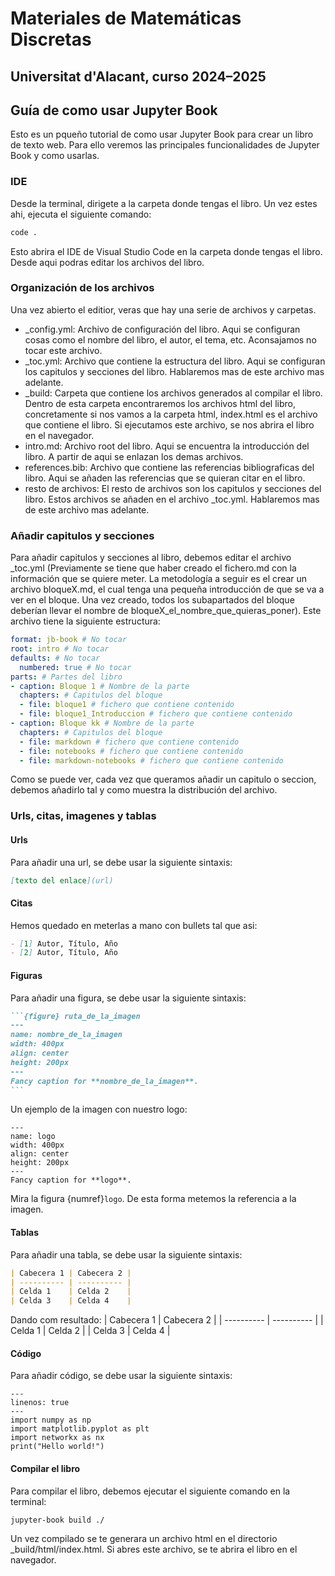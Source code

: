 Materiales de Matemáticas Discretas
===============================

Universitat d'Alacant, curso 2024–2025
--------------------------------------

## Guía de como usar Jupyter Book
Esto es un pqueño tutorial de como usar Jupyter Book para crear un libro de texto web. Para ello veremos las principales funcionalidades de Jupyter Book y como usarlas.
### IDE
Desde la terminal, dirigete a la carpeta donde tengas el libro. Un vez estes ahi, ejecuta el siguiente comando:
```bash
code .
```
Esto abrira el IDE de Visual Studio Code en la carpeta donde tengas el libro. Desde aqui podras editar los archivos del libro.
### Organización de los archivos
Una vez abierto el editior, veras que hay una serie de archivos y carpetas.
- _config.yml: Archivo de configuración del libro. Aqui se configuran cosas como el nombre del libro, el autor, el tema, etc. Aconsajamos no tocar este archivo.
- _toc.yml: Archivo que contiene la estructura del libro. Aqui se configuran los capitulos y secciones del libro. Hablaremos mas de este archivo mas adelante.
- _build: Carpeta que contiene los archivos generados al compilar el libro. Dentro de esta carpeta encontraremos los archivos html del libro, concretamente si nos vamos a la carpeta html, index.html es el archivo que contiene el libro. Si ejecutamos este archivo, se nos abrira el libro en el navegador.
- intro.md: Archivo root del libro. Aqui se encuentra la introducción del libro. A partir de aqui se enlazan los demas archivos.
- references.bib: Archivo que contiene las referencias bibliograficas del libro. Aqui se añaden las referencias que se quieran citar en el libro.
- resto de archivos: El resto de archivos son los capitulos y secciones del libro. Estos archivos se añaden en el archivo _toc.yml. Hablaremos mas de este archivo mas adelante.

### Añadir capitulos y secciones
Para añadir capitulos y secciones al libro, debemos editar el archivo _toc.yml (Previamente se tiene que haber creado el fichero.md con la información que se quiere meter. La metodología a seguir es el crear un archivo bloqueX.md, el cual tenga una pequeña introducción de que se va a ver en el bloque. Una vez creado, todos los subapartados del bloque deberían llevar el nombre de bloqueX_el_nombre_que_quieras_poner). Este archivo tiene la siguiente estructura:
```yml
format: jb-book # No tocar
root: intro # No tocar
defaults: # No tocar
  numbered: true # No tocar
parts: # Partes del libro
- caption: Bloque 1 # Nombre de la parte
  chapters: # Capitulos del bloque
  - file: bloque1 # fichero que contiene contenido
  - file: bloque1_Introduccion # fichero que contiene contenido
- caption: Bloque kk # Nombre de la parte
  chapters: # Capitulos del bloque 
  - file: markdown # fichero que contiene contenido
  - file: notebooks # fichero que contiene contenido
  - file: markdown-notebooks # fichero que contiene contenido
```
Como se puede ver, cada vez que queramos añadir un capitulo o seccion, debemos añadirlo tal y como muestra la distribución del archivo.
### Urls, citas, imagenes y tablas
#### Urls
Para añadir una url, se debe usar la siguiente sintaxis:
```md
[texto del enlace](url)
``` 
#### Citas
Hemos quedado en meterlas a mano con bullets tal que asi:
```md
- [1] Autor, Título, Año
- [2] Autor, Título, Año
```
#### Figuras
Para añadir una figura, se debe usar la siguiente sintaxis:
````md
```{figure} ruta_de_la_imagen
---
name: nombre_de_la_imagen
width: 400px
align: center
height: 200px
---
Fancy caption for **nombre_de_la_imagen**.
```
````
Un ejemplo de la imagen con nuestro logo:

```{figure} ./images/bloque1/logos.jpeg
---
name: logo
width: 400px
align: center
height: 200px
---
Fancy caption for **logo**.
```
Mira la figura {numref}`logo`. De esta forma metemos la referencia a la imagen.

#### Tablas
Para añadir una tabla, se debe usar la siguiente sintaxis:
```md
| Cabecera 1 | Cabecera 2 |
| ---------- | ---------- |
| Celda 1    | Celda 2    |
| Celda 3    | Celda 4    |
```
Dando com resultado:
| Cabecera 1 | Cabecera 2 |
| ---------- | ---------- |
| Celda 1    | Celda 2    |
| Celda 3    | Celda 4    |

#### Código
Para añadir código, se debe usar la siguiente sintaxis:
```{code-block} python
---
linenos: true
---
import numpy as np
import matplotlib.pyplot as plt
import networkx as nx
print("Hello world!")
```

#### Compilar el libro
Para compilar el libro, debemos ejecutar el siguiente comando en la terminal:
```bash
jupyter-book build ./
```
Un vez compilado se te generara un archivo html en el directorio _build/html/index.html. Si abres este archivo, se te abrira el libro en el navegador.
